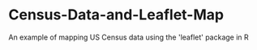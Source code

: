 # Census-Data-and-Leaflet-Map
An example of mapping US Census data using the 'leaflet' package in R
